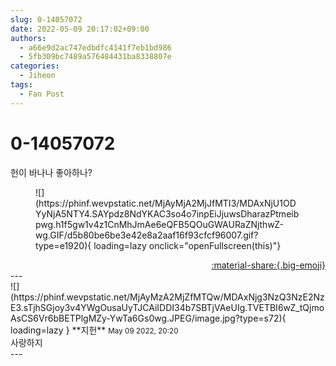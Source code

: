 ```yaml
---
slug: 0-14057072
date: 2022-05-09 20:17:02+09:00
authors:
  - a66e9d2ac747edbdfc4141f7eb1bd986
  - 5fb309bc7489a576484431ba8338807e
categories:
  - Jiheon
tags:
  - Fan Post
---
```


# 0-14057072

<div class="post-container" markdown="1">
<div class="content-container md-sidebar__scrollwrap" markdown="1">

헌이 바나나 좋아하나?
<figure markdown="1">
![](https://phinf.wevpstatic.net/MjAyMjA2MjJfMTI3/MDAxNjU1ODYyNjA5NTY4.SAYpdz8NdYKAC3so4o7inpEiJjuwsDharazPtmeibpwg.h1f5gw1v4z1CnMhJmAe6eQFB5QOuGWAURaZNjthwZ-wg.GIF/d5b80be6be3e42e8a2aaf16f93cfcf96007.gif?type=e1920){ loading=lazy onclick="openFullscreen(this)"}
</figure>


</div>
</div>

<div style="text-align: right;" markdown="1">
<a href="https://weverse.io/fromis9/fanpost/0-14057072" style="text-align: right;">:material-share:{.big-emoji}</a>
</div>
---

<div class="comments-container md-sidebar__scrollwrap" markdown="1">
<div class="comment" markdown="1">
<div class='id-container' markdown="1">
![](https://phinf.wevpstatic.net/MjAyMzA2MjZfMTQw/MDAxNjg3NzQ3NzE2NzE3.sTjhSGjoy3v4YWgOusaUyTJCAiIDDI34b7SBTjVAeUIg.TVETBI6wZ_tQjmoAsCS6Vr6bBETPlgMZy-YwTa6Gs0wg.JPEG/image.jpg?type=s72){ loading=lazy }
**<span class="artist">지헌</span>** <small>May 09 2022, 20:20</small><br>
</div>
<div class='comment-body' markdown="1">
사랑하지
</div>
</div>
</div>
---
